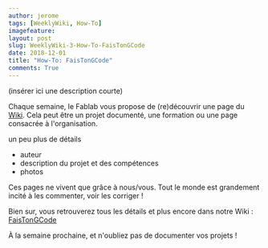 ```yaml
---
author: jerome
tags: [WeeklyWiki, How-To]
imagefeature:
layout: post
slug: WeeklyWiki-3-How-To-FaisTonGCode
date: 2018-12-01
title: "How-To: FaisTonGCode"
comments: True
---
```


(insérer ici une description courte)

Chaque semaine, le Fablab vous propose de (re)découvrir une page du [Wiki](https://wiki.fablab-lannion.org). Cela peut être un projet documenté, une formation ou une page consacrée à l'organisation.

un peu plus de détails
* auteur
* description du projet et des compétences
* photos

Ces pages ne vivent que grâce à nous/vous. Tout le monde est grandement incité à les commenter, voir les corriger !

Bien sur, vous retrouverez tous les détails et plus encore dans notre Wiki : [FaisTonGCode](https://wiki.fablab-lannion.org/index.php?title=FaisTonGCode)

À la semaine prochaine, et n'oubliez pas de documenter vos projets !

